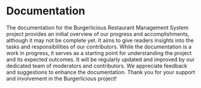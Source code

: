 # Documentation

The documentation for the Burgerlicious Restaurant Management System project provides an initial overview of our progress and accomplishments, although it may not be complete yet. It aims to give readers insights into the tasks and responsibilities of our contributors. While the documentation is a work in progress, it serves as a starting point for understanding the project and its expected outcomes. It will be regularly updated and improved by our dedicated team of moderators and contributors. We appreciate feedback and suggestions to enhance the documentation. Thank you for your support and involvement in the Burgerlicious project!
